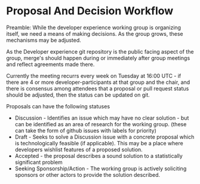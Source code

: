 # Proposal And Decision Workflow

Preamble: While the developer experience working group is organizing itself, we need a means of making decisions.
As the group grows, these mechanisms may be adjusted.

As the Developer experience git repository is the public facing aspect of the group, merge's should happen during or immediately after group meetings and reflect agreements made there. 

Currently the meeting recurrs every week on Tuesday at 16:00 UTC - if there are 4 or more developer-participants at that group and the chair, and there is consensus among attendees that a proposal or pull request status should be adjusted, then the status can be updated on git.

Proposals can have the following statuses
- Discussion - Identifies an issue which may have no clear solution - but can be identified as an area of research for the working group. (these can take the form of github issues with labels for priority)
- Draft - Seeks to solve a Discussion issue with a concrete proposal which is technologically feasible (if applicable). This may be a place where developers wishlist features of a proposed solution.
- Accepted - the proposal describes a sound solution to a statistically significant problem
- Seeking Sponsorship/Action - The working group is actively soliciting sponsors or other actors to provide the solution described.

